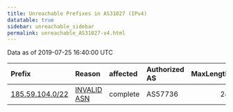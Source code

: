 ```yaml
---
title: Unreachable Prefixes in AS31027 (IPv4)
datatable: true
sidebar: unreachable_sidebar
permalink: unreachable_AS31027-v4.html
---
```


Data as of 2019-07-25 16:40:00 UTC


<div class="datatable-begin"></div>

| Prefix                                                   | Reason                                                                                                 | affected   | Authorized AS   |   MaxLength | Anchor                                         |   unreachable /24s |
|:---------------------------------------------------------|:-------------------------------------------------------------------------------------------------------|:-----------|:----------------|------------:|:-----------------------------------------------|-------------------:|
| [185.59.104.0/22](https://stat.ripe.net/185.59.104.0/22) | [INVALID ASN](https://rpki-validator.ripe.net/announcement-preview?asn=AS31027&prefix=185.59.104.0/22) | complete   | AS57736         |          24 | [RIPE](unreachable_RIPE_NCC_RPKI_Root-v4.html) |                  4 |

<div class="datatable-end"></div>